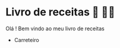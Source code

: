 # Livro de receitas :blue_book: :man_cook:

Olá ! Bem vindo ao meu livro de receitas

- Carreteiro 

  